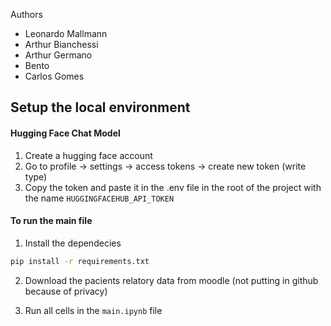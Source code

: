 Authors
- Leonardo Mallmann
- Arthur Bianchessi
- Arthur Germano
- Bento 
- Carlos Gomes

## Setup the local environment

#### Hugging Face Chat Model

1. Create a hugging face account
2. Go to profile -> settings -> access tokens -> create new token (write type)
3. Copy the token and paste it in the .env file in the root of the project with the name `HUGGINGFACEHUB_API_TOKEN`

#### To run the main file

1. Install the dependecies
```bash
pip install -r requirements.txt
```
2. Download the pacients relatory data from moodle (not putting in github because of privacy)

3. Run all cells in the `main.ipynb` file